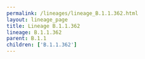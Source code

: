 ```yaml
---
permalink: /lineages/lineage_B.1.1.362.html
layout: lineage_page
title: Lineage B.1.1.362
lineage: B.1.1.362
parent: B.1.1
children: ['B.1.1.362']
---
```

